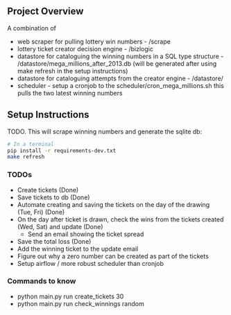 ## Project Overview

A combination of
- web scraper for pulling lottery win numbers - /scrape
- lottery ticket creator decision engine - /bizlogic
- datastore for cataloguing the winning numbers in a SQL type structure - /datastore/mega_millions_after_2013.db (will be generated after using make refresh in the setup instructions)
- datastore for cataloguing attempts from the creator engine - /datastore/
- scheduler - setup a cronjob to the scheduler/cron_mega_millions.sh this pulls the two latest winning numbers


## Setup Instructions

TODO. This will scrape winning numbers and generate the sqlite db:

```bash
# In a terminal
pip install -r requirements-dev.txt
make refresh
```

### TODOs

- Create tickets (Done)
- Save tickets to db (Done)
- Automate creating and saving the tickets on the day of the drawing (Tue, Fri) (Done)
- On the day after ticket is drawn, check the wins from the tickets created (Wed, Sat) and update (Done)
    - Send an email showing the ticket spread
- Save the total loss (Done)
- Add the winning ticket to the update email
- Figure out why a zero number can be created as part of the tickets
- Setup airflow / more robust scheduler than cronjob

### Commands to know

- python main.py run create_tickets 30
- python main.py run check_winnings random